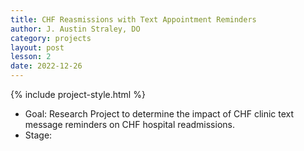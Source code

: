 ```yaml
---
title: CHF Reasmissions with Text Appointment Reminders
author: J. Austin Straley, DO
category: projects
layout: post
lesson: 2
date: 2022-12-26
---
```


{% include project-style.html %}

- Goal: Research Project to determine the impact of CHF clinic text message reminders on CHF hospital readmissions.
- Stage: 
